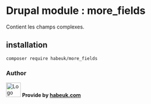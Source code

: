# Drupal module : more_fields

Contient les champs complexes.

## installation

```
composer require habeuk/more_fields
```

### Author

<div>
<img alt="Logo habeuk" src="https://habeuk.com/sites/default/files/styles/medium/public/2023-08/logo-habeuk.png" height="40px">
<strong> Provide by <a href="https://habeuk.com/" target="_blank"> habeuk.com </a> </strong>
</div>
